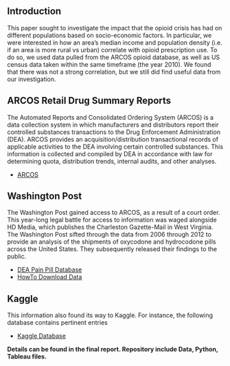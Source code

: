## Introduction

This paper sought to investigate the impact that the opioid crisis has had on different
populations based on socio-economic factors. In particular, we were interested in how an area’s
median income and population density (i.e. if an area is more rural vs urban) correlate with
opioid prescription use. To do so, we used data pulled from the ARCOS opioid database, as
well as US census data taken within the same timeframe (the year 2010). We found that there
was not a strong correlation, but we still did find useful data from our investigation.

## ARCOS Retail Drug Summary Reports

The Automated Reports and Consolidated Ordering System (ARCOS) is a data collection system in which manufacturers and distributors report their controlled substances transactions to the Drug Enforcement Administration (DEA).
ARCOS provides an acquisition/distribution transactional records of applicable activities to the DEA involving certain controlled substances.
This information is collected and compiled by DEA in accordance with law for determining quota, distribution trends, internal audits, and other analyses.

* [ARCOS](https://www.deadiversion.usdoj.gov/arcos/retail_drug_summary/)


## Washington Post

The Washington Post gained access to ARCOS, as a result of a court order.
This year-long legal battle for access to information was waged alongside HD Media, which publishes the Charleston Gazette-Mail in West Virginia.
The Washington Post sifted through the data from 2006 through 2012 to provide an analysis of the shipments of oxycodone and hydrocodone pills across the United States.
They subsequently released their findings to the public.

* [DEA Pain Pill Database](https://www.washingtonpost.com/graphics/2019/investigations/dea-pain-pill-database/)
* [HowTo Download Data](https://www.washingtonpost.com/national/2019/07/18/how-download-use-dea-pain-pills-database/)


## Kaggle

This information also found its way to Kaggle.
For instance, the following database contains pertinent entries

* [Kaggle Database](https://www.kaggle.com/paultimothymooney/pain-pills-in-the-usa#arcos_all_washpost.tsv.gz)

**Details can be found in the final report.
Repository include Data, Python, Tableau files.**
